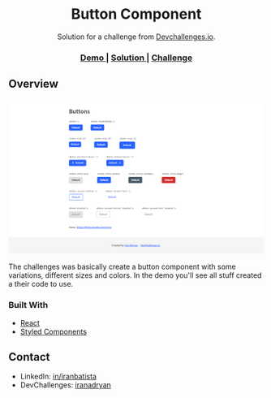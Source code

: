 <h1 align="center">Button Component</h1>

<div align="center">
   Solution for a challenge from  <a href="http://devchallenges.io" target="_blank">Devchallenges.io</a>.
</div>

<div align="center">
  <h3>
    <a href="https://iranadryan.github.io/dc-button-component">
      Demo
    </a>
    <span> | </span>
    <a href="https://github.com/iranadryan/dc-button-component">
      Solution
    </a>
    <span> | </span>
    <a href="https://devchallenges.io/challenges/ohgVTyJCbm5OZyTB2gNY">
      Challenge
    </a>
  </h3>
</div>

## Overview

![screenshot](screenshot.png)

The challenges was basically create a button component with some variations, different sizes and colors. In the demo you'll see all stuff created a their code to use.

### Built With

- [React](https://reactjs.org/)
- [Styled Components](https://styled-components.com/)

## Contact

- LinkedIn: [in/iranbatista](https://www.linkedin.com/in/iranbatista/)
- DevChallenges: [iranadryan](https://devchallenges.io/portfolio/iranadryan)
